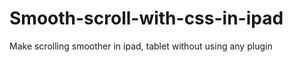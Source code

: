 Smooth-scroll-with-css-in-ipad
==============================

Make scrolling smoother in ipad, tablet without using any plugin 
